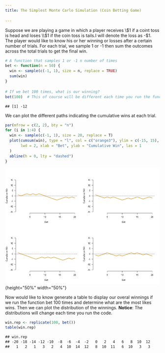 ```yaml
---
title: The Simplest Monte Carlo Simulation (Coin Betting Game)

---
```


Suppose we are playing a game in which a player receives \\$1 if a coint toss is head and loses \\$1 if the coin toss is tails.I will denote the loss as -\$1. The player would like to know his or her winning or losses after a certain number of trials. For each trial, we sample 1 or -1 then sum the outcomes across the total trials to get the final win.

```r
# A function that samples 1 or -1 n number of times
bet <- function(n = 50) {
  win <- sample(c(-1, 1), size = n, replace = TRUE)
  sum(win)
}

# If we bet 100 times, what is our winning?
bet(100)  # This of course will be different each time you run the function
```
```
## [1] -12
```

We can plot the different paths indicating the cumulative wins at each trial.

```r
par(mfrow = c(2, 2), bty = "n")
for (i in 1:4) {
  win <- sample(c(-1, 1), size = 20, replace = T)
  plot(cumsum(win), type = "l", col = c("orange3"), ylim = c(-15, 15),
       lwd = 2, xlab = "Bet", ylab = "Cumulative Win", las = 1
  )
  abline(h = 0, lty = "dashed")
}
```

![image](/assets/images/bet.png){height="50%" width="50%"}

Now would like to know generate a table to display our overal winnings if we run the function bet 100 times and determine what are the most likes wins. Then we can plot the distribution of the winnings. **Notice**: The distributions will change each time you run the code.

```r
win.rep <- replicate(100, bet())
table(win.rep)
```

```
## win.rep
## -20 -18 -14 -12 -10  -8  -6  -4  -2   0   2   4   6   8  10  12 
##   1   2   1   3   2   4  10  14  12   8  10  11   6  10   3   3
```

